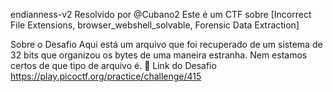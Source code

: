 endianness-v2
Resolvido por @Cubano2
Este é um CTF sobre [Incorrect File Extensions, browser_webshell_solvable, Forensic Data Extraction]

Sobre o Desafio
Aqui está um arquivo que foi recuperado de um sistema de 32 bits que organizou os bytes de uma maneira estranha. Nem estamos certos de que tipo de arquivo é.
🔗 Link do Desafio
https://play.picoctf.org/practice/challenge/415

